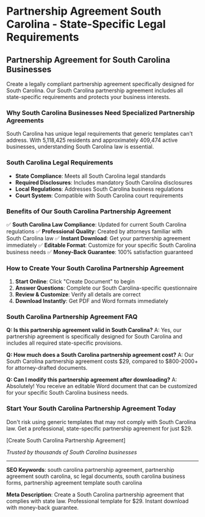 # Partnership Agreement South Carolina - State-Specific Legal Requirements

## Partnership Agreement for South Carolina Businesses

Create a legally compliant partnership agreement specifically designed for South Carolina. Our South Carolina partnership agreement includes all state-specific requirements and protects your business interests.

### Why South Carolina Businesses Need Specialized Partnership Agreements

South Carolina has unique legal requirements that generic templates can't address. With 5,118,425 residents and approximately 409,474 active businesses, understanding South Carolina law is essential.

### South Carolina Legal Requirements

- **State Compliance**: Meets all South Carolina legal standards
- **Required Disclosures**: Includes mandatory South Carolina disclosures
- **Local Regulations**: Addresses South Carolina business regulations
- **Court System**: Compatible with South Carolina court requirements

### Benefits of Our South Carolina Partnership Agreement

✅ **South Carolina Law Compliance**: Updated for current South Carolina regulations
✅ **Professional Quality**: Created by attorneys familiar with South Carolina law
✅ **Instant Download**: Get your partnership agreement immediately
✅ **Editable Format**: Customize for your specific South Carolina business needs
✅ **Money-Back Guarantee**: 100% satisfaction guaranteed

### How to Create Your South Carolina Partnership Agreement

1. **Start Online**: Click "Create Document" to begin
2. **Answer Questions**: Complete our South Carolina-specific questionnaire
3. **Review & Customize**: Verify all details are correct
4. **Download Instantly**: Get PDF and Word formats immediately

### South Carolina Partnership Agreement FAQ

**Q: Is this partnership agreement valid in South Carolina?**
A: Yes, our partnership agreement is specifically designed for South Carolina and includes all required state-specific provisions.

**Q: How much does a South Carolina partnership agreement cost?**
A: Our South Carolina partnership agreement costs $29, compared to $800-2000+ for attorney-drafted documents.

**Q: Can I modify this partnership agreement after downloading?**
A: Absolutely! You receive an editable Word document that can be customized for your specific South Carolina business needs.

### Start Your South Carolina Partnership Agreement Today

Don't risk using generic templates that may not comply with South Carolina law. Get a professional, state-specific partnership agreement for just $29.

[Create South Carolina Partnership Agreement]

*Trusted by thousands of South Carolina businesses*

---

**SEO Keywords**: south carolina partnership agreement, partnership agreement south carolina, sc legal documents, south carolina business forms, partnership agreement template south carolina

**Meta Description**: Create a South Carolina partnership agreement that complies with state law. Professional template for $29. Instant download with money-back guarantee.
